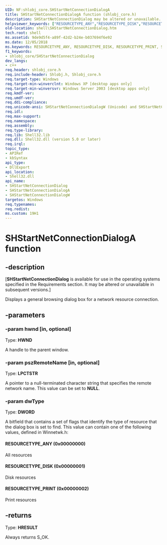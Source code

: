 ```yaml
---
UID: NF:shlobj_core.SHStartNetConnectionDialogA
title: SHStartNetConnectionDialogA function (shlobj_core.h)
description: SHStartNetConnectionDialog may be altered or unavailable.helpviewer_keywords: ["RESOURCETYPE_ANY","RESOURCETYPE_DISK","RESOURCETYPE_PRINT","SHStartNetConnectionDialog","SHStartNetConnectionDialog function [Windows Shell]","SHStartNetConnectionDialogA","SHStartNetConnectionDialogW","_win32_SHStartNetConnectionDialog","shell.SHStartNetConnectionDialog","shlobj_core/SHStartNetConnectionDialog","shlobj_core/SHStartNetConnectionDialogA","shlobj_core/SHStartNetConnectionDialogW"]
old-location: shell\SHStartNetConnectionDialog.htm
tech.root: shell
ms.assetid: 9de9d5f4-a89f-42d2-b24e-b037694f6e92
ms.date: 12/05/2018
ms.keywords: RESOURCETYPE_ANY, RESOURCETYPE_DISK, RESOURCETYPE_PRINT, SHStartNetConnectionDialog, SHStartNetConnectionDialog function [Windows Shell], SHStartNetConnectionDialogA, SHStartNetConnectionDialogW, _win32_SHStartNetConnectionDialog, shell.SHStartNetConnectionDialog, shlobj_core/SHStartNetConnectionDialog, shlobj_core/SHStartNetConnectionDialogA, shlobj_core/SHStartNetConnectionDialogW
f1_keywords:
- shlobj_core/SHStartNetConnectionDialog
dev_langs:
- c++
req.header: shlobj_core.h
req.include-header: Shlobj.h, Shlobj_core.h
req.target-type: Windows
req.target-min-winverclnt: Windows XP [desktop apps only]
req.target-min-winversvr: Windows Server 2003 [desktop apps only]
req.kmdf-ver: 
req.umdf-ver: 
req.ddi-compliance: 
req.unicode-ansi: SHStartNetConnectionDialogW (Unicode) and SHStartNetConnectionDialogA (ANSI)
req.idl: 
req.max-support: 
req.namespace: 
req.assembly: 
req.type-library: 
req.lib: Shell32.lib
req.dll: Shell32.dll (version 5.0 or later)
req.irql: 
topic_type:
- APIRef
- kbSyntax
api_type:
- DllExport
api_location:
- Shell32.dll
api_name:
- SHStartNetConnectionDialog
- SHStartNetConnectionDialogA
- SHStartNetConnectionDialogW
targetos: Windows
req.typenames: 
req.redist: 
ms.custom: 19H1
---
```


# SHStartNetConnectionDialogA function


## -description


<p class="CCE_Message">[<b>SHStartNetConnectionDialog</b> is available for use in the operating systems specified in the Requirements section. It may be altered or unavailable in subsequent versions.]

Displays a general browsing dialog box for a network resource connection.


## -parameters




### -param hwnd [in, optional]

Type: <b>HWND</b>

A handle to the parent window.


### -param pszRemoteName [in, optional]

Type: <b>LPCTSTR</b>

A pointer to a null-terminated character string that specifies the remote network name. This value can be set to <b>NULL</b>.


### -param dwType

Type: <b>DWORD</b>

A bitfield that contains a set of flags that identify the type of resource that the dialog box is set to find. This value can contain one of the following values, defined in Winnetwk.h:



#### RESOURCETYPE_ANY (0x00000000)

All resources



#### RESOURCETYPE_DISK (0x00000001)

Disk resources



#### RESOURCETYPE_PRINT (0x00000002)

Print resources


## -returns



Type: <b>HRESULT</b>

Always returns S_OK.



